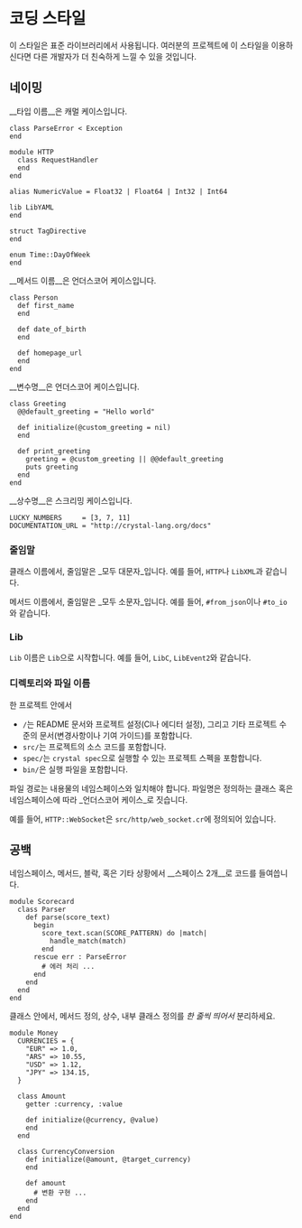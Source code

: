 # 코딩 스타일

이 스타일은 표준 라이브러리에서 사용됩니다. 여러분의 프로젝트에 이 스타일을 이용하신다면 다른 개발자가 더 친숙하게 느낄 수 있을 것입니다.

## 네이밍

__타입 이름__은 캐멀 케이스입니다.

```crystal
class ParseError < Exception
end

module HTTP
  class RequestHandler
  end
end

alias NumericValue = Float32 | Float64 | Int32 | Int64

lib LibYAML
end

struct TagDirective
end

enum Time::DayOfWeek
end
```

__메서드 이름__은 언더스코어 케이스입니다.

```crystal
class Person
  def first_name
  end

  def date_of_birth
  end

  def homepage_url
  end
end
```

__변수명__은 언더스코어 케이스입니다.

```crystal
class Greeting
  @@default_greeting = "Hello world"

  def initialize(@custom_greeting = nil)
  end

  def print_greeting
    greeting = @custom_greeting || @@default_greeting
    puts greeting
  end
end
```

__상수명__은 스크리밍 케이스입니다.

```crystal
LUCKY_NUMBERS     = [3, 7, 11]
DOCUMENTATION_URL = "http://crystal-lang.org/docs"
```

### 줄임말

클래스 이름에서, 줄임말은 _모두 대문자_입니다. 예를 들어, `HTTP`나 `LibXML`과 같습니다.

메서드 이름에서, 줄임말은 _모두 소문자_입니다. 예를 들어, `#from_json`이나 `#to_io`와 같습니다.

### Lib

`Lib` 이름은 `Lib`으로 시작합니다. 예를 들어, `LibC`, `LibEvent2`와 같습니다.

### 디렉토리와 파일 이름

한 프로젝트 안에서

- `/`는 README 문서와 프로젝트 설정(CI나 에디터 설정), 그리고 기타 프로젝트 수준의 문서(변경사항이나 기여 가이드)를 포함합니다.
- `src/`는 프로젝트의 소스 코드를 포함합니다.
- `spec/`는 `crystal spec`으로 실행할 수 있는 프로젝트 스펙을 포함합니다.
- `bin/`은 실행 파일을 포함합니다.

파일 경로는 내용물의 네임스페이스와 일치해야 합니다. 파일명은 정의하는 클래스 혹은 네임스페이스에 따라 _언더스코어 케이스_로 짓습니다.

예를 들어, `HTTP::WebSocket`은 `src/http/web_socket.cr`에 정의되어 있습니다.

## 공백

네임스페이스, 메서드, 블락, 혹은 기타 상황에서 __스페이스 2개__로 코드를 들여씁니다.

```crystal
module Scorecard
  class Parser
    def parse(score_text)
      begin
        score_text.scan(SCORE_PATTERN) do |match|
          handle_match(match)
        end
      rescue err : ParseError
        # 에러 처리 ...
      end
    end
  end
end
```

클래스 안에서, 메서드 정의, 상수, 내부 클래스 정의를 _한 줄씩 띄어서_ 분리하세요.

```crystal
module Money
  CURRENCIES = {
    "EUR" => 1.0,
    "ARS" => 10.55,
    "USD" => 1.12,
    "JPY" => 134.15,
  }

  class Amount
    getter :currency, :value

    def initialize(@currency, @value)
    end
  end

  class CurrencyConversion
    def initialize(@amount, @target_currency)
    end

    def amount
      # 변환 구현 ...
    end
  end
end
```
